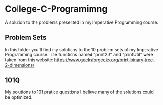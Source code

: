 # College-C-Programimng

A solution to the problems presented in my Imperative Programming course.

## Problem Sets

In this folder you'll find my solutions to the 10 problem sets of my Imperative Programming course. The functions named "print2D" and "printUtil" were taken from this website: https://www.geeksforgeeks.org/print-binary-tree-2-dimensions/

## 101Q

My solutions to 101 pratice questions
I believe many of the solutions could be optimized.
